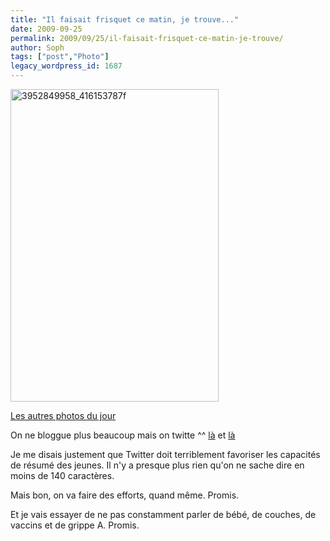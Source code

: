 ```yaml
---
title: "Il faisait frisquet ce matin, je trouve..."
date: 2009-09-25
permalink: 2009/09/25/il-faisait-frisquet-ce-matin-je-trouve/
author: Soph
tags: ["post","Photo"]
legacy_wordpress_id: 1687
---
```


<img class="alignnone size-full wp-image-1688" title="3952849958_416153787f" src="https://64k.be/wp-content/uploads/2009/09/3952849958_416153787f.jpg" alt="3952849958_416153787f" width="333" height="500" />

[Les autres photos du jour ](http://www.flickr.com/photos/64k/archives/date-taken/2009/09/25/)

<!-- excerpt -->

On ne bloggue plus beaucoup mais on twitte ^^ [là](http://twitter.com/soph64k) et [là](http://twitter.com/ced64k)

Je me disais justement que Twitter doit terriblement favoriser les capacités de résumé des jeunes. Il n'y a presque plus rien qu'on ne sache dire en moins de 140 caractères.

Mais bon, on va faire des efforts, quand même. Promis.

Et je vais essayer de ne pas constamment parler de bébé, de couches, de vaccins et de grippe A. Promis.
